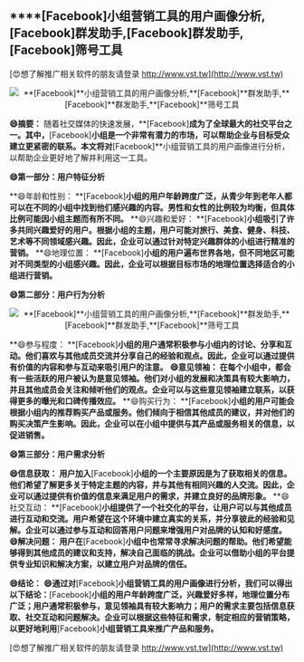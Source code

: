 ## ****[Facebook]**小组营销工具的用户画像分析,**[Facebook]**群发助手,**[Facebook]**群发助手,**[Facebook]**筛号工具**

[😍想了解推广相关软件的朋友请登录 http://www.vst.tw](http://www.vst.tw)

 <center><img src="https://vst.tw/MP4/tuiguang/png/6.png" alt="**[Facebook]**小组营销工具的用户画像分析,**[Facebook]**群发助手,**[Facebook]**群发助手,**[Facebook]**筛号工具"></center>

**😄摘要：**
随着社交媒体的快速发展，**[Facebook]**成为了全球最大的社交平台之一。其中，**[Facebook]**小组是一个非常有潜力的市场，可以帮助企业与目标受众建立更紧密的联系。本文将对**[Facebook]**小组营销工具的用户画像进行分析，以帮助企业更好地了解并利用这一工具。

**😄第一部分：用户特征分析**

**😄年龄和性别： **[Facebook]**小组的用户年龄跨度广泛，从青少年到老年人都可以在不同的小组中找到他们感兴趣的内容。男性和女性的比例较为均衡，但具体比例可能因小组主题而有所不同。**
**😄兴趣和爱好： **[Facebook]**小组吸引了许多共同兴趣爱好的用户。根据小组的主题，用户可能对旅行、美食、健身、科技、艺术等不同领域感兴趣。因此，企业可以通过针对特定兴趣群体的小组进行精准的营销。**
**😄地理位置： **[Facebook]**小组的用户遍布世界各地，但不同地区可能对不同类型的小组感兴趣。因此，企业可以根据目标市场的地理位置选择适合的小组进行营销。**

**😄第二部分：用户行为分析**

 <center><img src="https://vst.tw/MP4/tuiguang/png/0.png" alt="**[Facebook]**小组营销工具的用户画像分析,**[Facebook]**群发助手,**[Facebook]**群发助手,**[Facebook]**筛号工具"></center>

**😄参与程度： **[Facebook]**小组的用户通常积极参与小组内的讨论、分享和互动。他们喜欢与其他成员交流并分享自己的经验和观点。因此，企业可以通过提供有价值的内容和参与互动来吸引用户的注意。**
**😄意见领袖： 在每个小组中，都会有一些活跃的用户被认为是意见领袖。他们对小组的发展和决策具有较大影响力，并且其他成员会关注和倾听他们的观点。企业可以与这些意见领袖建立联系，以获得更多的曝光和口碑传播效应。**
**😄购买行为： **[Facebook]**小组的用户可能会根据小组内的推荐购买产品或服务。他们倾向于相信其他成员的建议，并对他们的购买决策产生影响。因此，企业可以在小组中提供与其产品或服务相关的信息，以促进销售。**

**😄第三部分：用户需求分析**

**😄信息获取： 用户加入**[Facebook]**小组的一个主要原因是为了获取相关的信息。他们希望了解更多关于特定主题的内容，并与其他有相同兴趣的人交流。因此，企业可以通过提供有价值的信息来满足用户的需求，并建立良好的品牌形象。**
**😄社交互动： **[Facebook]**小组提供了一个社交化的平台，让用户可以与其他成员进行互动和交流。用户希望在这个环境中建立真实的关系，并分享彼此的经验和见解。企业可以通过参与互动和回答用户问题来增强用户对品牌的认知和好感度。**
**😄解决问题： 用户在**[Facebook]**小组中也常常寻求解决问题的帮助。他们希望能够得到其他成员的建议和支持，解决自己面临的挑战。企业可以借助小组的平台提供专业知识和解决方案，以建立用户对品牌的信任。**

**😄结论：**
**😄通过对**[Facebook]**小组营销工具的用户画像进行分析，我们可以得出以下结论：**[Facebook]**小组的用户年龄跨度广泛，兴趣爱好多样，地理位置分布广泛；用户通常积极参与，意见领袖具有较大影响力；用户的需求主要包括信息获取、社交互动和问题解决。企业可以根据这些特征和需求，制定相应的营销策略，以更好地利用**[Facebook]**小组营销工具来推广产品和服务。**

[😍想了解推广相关软件的朋友请登录 http://www.vst.tw](http://www.vst.tw)



